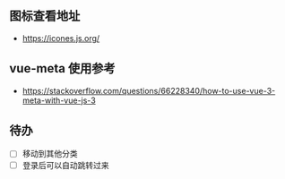## 图标查看地址

-   https://icones.js.org/

## vue-meta 使用参考

-   https://stackoverflow.com/questions/66228340/how-to-use-vue-3-meta-with-vue-js-3

## 待办

-   [ ] 移动到其他分类
-   [ ] 登录后可以自动跳转过来
